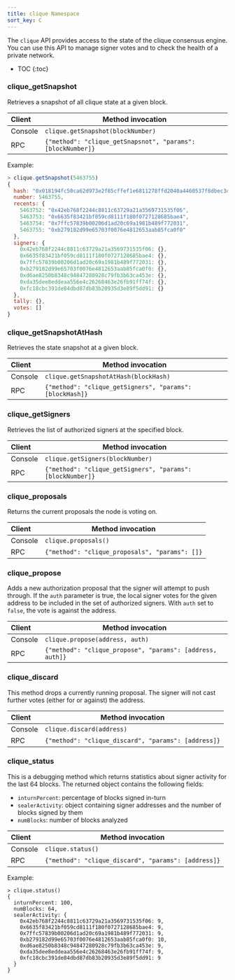 ```yaml
---
title: clique Namespace
sort_key: C
---
```


The `clique` API provides access to the state of the clique consensus engine. You can use
this API to manage signer votes and to check the health of a private network.

* TOC
{:toc}

### clique_getSnapshot

Retrieves a snapshot of all clique state at a given block.

| Client  | Method invocation                                          |
|:--------|------------------------------------------------------------|
| Console | `clique.getSnapshot(blockNumber)`                          |
| RPC     | `{"method": "clique_getSnapsnot", "params": [blockNumber]}` |

Example:

```javascript
> clique.getSnapshot(5463755)
{
  hash: "0x018194fc50ca62d973e2f85cffef1e6811278ffd2040a4460537f8dbec3d5efc",
  number: 5463755,
  recents: {
    5463752: "0x42eb768f2244c8811c63729a21a3569731535f06",
    5463753: "0x6635f83421bf059cd8111f180f0727128685bae4",
    5463754: "0x7ffc57839b00206d1ad20c69a1981b489f772031",
    5463755: "0xb279182d99e65703f0076e4812653aab85fca0f0"
  },
  signers: {
    0x42eb768f2244c8811c63729a21a3569731535f06: {},
    0x6635f83421bf059cd8111f180f0727128685bae4: {},
    0x7ffc57839b00206d1ad20c69a1981b489f772031: {},
    0xb279182d99e65703f0076e4812653aab85fca0f0: {},
    0xd6ae8250b8348c94847280928c79fb3b63ca453e: {},
    0xda35dee8eddeaa556e4c26268463e26fb91ff74f: {},
    0xfc18cbc391de84dbd87db83b20935d3e89f5dd91: {}
  },
  tally: {},
  votes: []
}
```

### clique_getSnapshotAtHash

Retrieves the state snapshot at a given block.

| Client  | Method invocation                                        |
|:--------|----------------------------------------------------------|
| Console | `clique.getSnapshotAtHash(blockHash)`                    |
| RPC     | `{"method": "clique_getSigners", "params": [blockHash]}` |

### clique_getSigners

Retrieves the list of authorized signers at the specified block.

| Client  | Method invocation                                          |
|:--------|------------------------------------------------------------
| Console | `clique.getSigners(blockNumber)`                           |
| RPC     | `{"method": "clique_getSigners", "params": [blockNumber]}` |

### clique_proposals

Returns the current proposals the node is voting on.

| Client  | Method invocation                              |
|:--------|------------------------------------------------|
| Console | `clique.proposals()`                           |
| RPC     | `{"method": "clique_proposals", "params": []}` |

### clique_propose

Adds a new authorization proposal that the signer will attempt to push through. If the
`auth` parameter is true, the local signer votes for the given address to be included in
the set of authorized signers. With `auth` set to `false`, the vote is against the
address.

| Client  | Method invocation                                         |
|:--------|-----------------------------------------------------------|
| Console | `clique.propose(address, auth)`                           |
| RPC     | `{"method": "clique_propose", "params": [address, auth]}` |

### clique_discard

This method drops a currently running proposal. The signer will not cast
further votes (either for or against) the address.

| Client  | Method invocation                                   |
|:--------|-----------------------------------------------------|
| Console | `clique.discard(address)`                           |
| RPC     | `{"method": "clique_discard", "params": [address]}` |

### clique_status

This is a debugging method which returns statistics about signer activity
for the last 64 blocks. The returned object contains the following fields:

- `inturnPercent`: percentage of blocks signed in-turn
- `sealerActivity`: object containing signer addresses and the number
  of blocks signed by them
- `numBlocks`: number of blocks analyzed

| Client  | Method invocation                                   |
|:--------|-----------------------------------------------------|
| Console | `clique.status()`                                   |
| RPC     | `{"method": "clique_discard", "params": [address]}` |

Example:

```
> clique.status()
{
  inturnPercent: 100,
  numBlocks: 64,
  sealerActivity: {
    0x42eb768f2244c8811c63729a21a3569731535f06: 9,
    0x6635f83421bf059cd8111f180f0727128685bae4: 9,
    0x7ffc57839b00206d1ad20c69a1981b489f772031: 9,
    0xb279182d99e65703f0076e4812653aab85fca0f0: 10,
    0xd6ae8250b8348c94847280928c79fb3b63ca453e: 9,
    0xda35dee8eddeaa556e4c26268463e26fb91ff74f: 9,
    0xfc18cbc391de84dbd87db83b20935d3e89f5dd91: 9
  }
}
```
